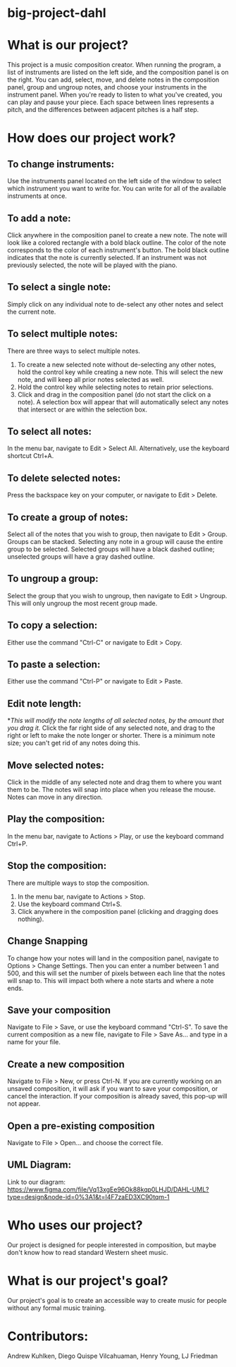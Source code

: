 # big-project-dahl

# What is our project?
This project is a music composition creator. When running the program, a list of instruments are listed on the left side, and the composition panel is on the right. You can add, select, move, and delete notes in the composition panel, group and ungroup notes, and choose your instruments in the instrument panel. When you're ready to listen to what you've created, you can play and pause your piece. Each space between lines represents a pitch, and the differences between adjacent pitches is a half step. 

# How does our project work?
## To change instruments:
Use the instruments panel located on the left side of the window to select which instrument you want to write for. You can write for all of the available instruments at once.
## To add a note:
Click anywhere in the composition panel to create a new note. The note will look like a colored rectangle with a bold black outline. The color of the note corresponds to the color of each instrument's button. The bold black outline indicates that the note is currently selected. If an instrument was not previously selected, the note will be played with the piano.
## To select a single note:
Simply click on any individual note to de-select any other notes and select the current note. 
## To select multiple notes:
There are three ways to select multiple notes.
1. To create a new selected note without de-selecting any other notes, hold the control key while creating a new note. This will select the new note, and will keep all prior notes selected as well.
2. Hold the control key while selecting notes to retain prior selections. 
3. Click and drag in the composition panel (do not start the click on a note). A selection box will appear that will automatically select any notes that intersect or are within the selection box.
## To select all notes:
In the menu bar, navigate to Edit > Select All. Alternatively, use the keyboard shortcut Ctrl+A.
## To delete selected notes:
Press the backspace key on your computer, or navigate to Edit > Delete.
## To create a group of notes:
Select all of the notes that you wish to group, then navigate to Edit > Group. Groups can be stacked. Selecting any note in a group will cause the entire group to be selected. Selected groups will have a black dashed outline; unselected groups will have a gray dashed outline.
## To ungroup a group:
Select the group that you wish to ungroup, then navigate to Edit > Ungroup. This will only ungroup the most recent group made.
## To copy a selection:
Either use the command "Ctrl-C" or navigate to Edit > Copy.
## To paste a selection: 
Either use the command "Ctrl-P" or navigate to Edit > Paste.
## Edit note length:
**This will modify the note lengths of all selected notes, by the amount that you drag it.*
Click the far right side of any selected note, and drag to the right or left to make the note longer or shorter. There is a minimum note size; you can't get rid of any notes doing this.
## Move selected notes:
Click in the middle of any selected note and drag them to where you want them to be. The notes will snap into place when you release the mouse. Notes can move in any direction.
## Play the composition:
In the menu bar, navigate to Actions > Play, or use the keyboard command Ctrl+P.
## Stop the composition:
There are multiple ways to stop the composition.
1. In the menu bar, navigate to Actions > Stop.
2. Use the keyboard command Ctrl+S.
3. Click anywhere in the composition panel (clicking and dragging does nothing).
## Change Snapping
To change how your notes will land in the composition panel, navigate to Options > Change Settings. Then you can enter a number between 1 and 500, and this will set the number of pixels between each line that the notes will snap to. This will impact both where a note starts and where a note ends.
## Save your composition
Navigate to File > Save, or use the keyboard command "Ctrl-S". To save the current composition as a new file, navigate to File > Save As... and type in a name for your file. 
## Create a new composition
Navigate to File > New, or press Ctrl-N. If you are currently working on an unsaved composition, it will ask if you want to save your composition, or cancel the interaction. If your composition is already saved, this pop-up will not appear. 
## Open a pre-existing composition
Navigate to File > Open... and choose the correct file.

## UML Diagram:

Link to our diagram: https://www.figma.com/file/Vq13xgEe96Ok88kqp0LHJD/DAHL-UML?type=design&node-id=0%3A1&t=I4F7zaED3XC90tqm-1

# Who uses our project?
Our project is designed for people interested in composition, but maybe don't know how to read standard Western sheet music.

# What is our project's goal?
Our project's goal is to create an accessible way to create music for people without any formal music training.

# Contributors:
Andrew Kuhlken, Diego Quispe Vilcahuaman, Henry Young, LJ Friedman
